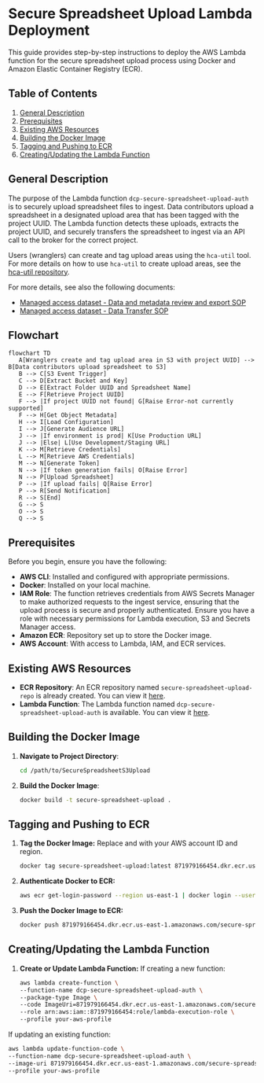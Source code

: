 # Secure Spreadsheet Upload Lambda Deployment

This guide provides step-by-step instructions to deploy the AWS Lambda function for the secure spreadsheet upload process using Docker and Amazon Elastic Container Registry (ECR).

## Table of Contents

1. [General Description](#general-description)
2. [Prerequisites](#prerequisites)
3. [Existing AWS Resources](#existing-aws-resources)
4. [Building the Docker Image](#building-the-docker-image)
5. [Tagging and Pushing to ECR](#tagging-and-pushing-to-ecr)
6. [Creating/Updating the Lambda Function](#creatingupdating-the-lambda-function)

## General Description

The purpose of the Lambda function `dcp-secure-spreadsheet-upload-auth` is to securely upload spreadsheet files to ingest. Data contributors upload a spreadsheet in a designated upload area that has been tagged with the project UUID. The Lambda function detects these uploads, extracts the project UUID, and securely transfers the spreadsheet to ingest via an API call to the broker for the correct project.

Users (wranglers) can create and tag upload areas using the `hca-util` tool. For more details on how to use `hca-util` to create upload areas, see the [hca-util repository](https://github.com/ebi-ait/hca-util).


For more details, see also the following documents:
- [Managed access dataset - Data and metadata review and export SOP](https://docs.google.com/document/d/14cp5cOIdc11JQVSqOh21Ev4aRWSOBh3TLMxC1yE4tj4/edit#heading=h.dp9owg4pqrw9)
- [Managed access dataset - Data Transfer SOP](https://docs.google.com/document/d/1Ho-s39yfc9gxFH_cyOreBbiOngpsiWBm3DtgY97tkpA/edit?pli=1#heading=h.5uilta56du84)

## Flowchart

```mermaid
flowchart TD
   A[Wranglers create and tag upload area in S3 with project UUID] --> B[Data contributors upload spreadsheet to S3]
   B --> C[S3 Event Trigger]
   C --> D[Extract Bucket and Key]
   D --> E[Extract Folder UUID and Spreadsheet Name]
   E --> F[Retrieve Project UUID]
   F --> |If project UUID not found| G[Raise Error-not currently supported]
   F --> H[Get Object Metadata]
   H --> I[Load Configuration]
   I --> J[Generate Audience URL]
   J --> |If environment is prod| K[Use Production URL]
   J --> |Else| L[Use Development/Staging URL]
   K --> M[Retrieve Credentials]
   L --> M[Retrieve AWS Credentials]
   M --> N[Generate Token]
   N --> |If token generation fails| O[Raise Error]
   N --> P[Upload Spreadsheet]
   P --> |If upload fails| Q[Raise Error]
   P --> R[Send Notification]
   R --> S[End]
   G --> S
   O --> S
   Q --> S

```

## Prerequisites

Before you begin, ensure you have the following:

- **AWS CLI**: Installed and configured with appropriate permissions.
- **Docker**: Installed on your local machine.
- **IAM Role**: The function retrieves credentials from AWS Secrets Manager to make authorized requests to the ingest service, ensuring that the upload process is secure and properly authenticated.
  Ensure you have a role with necessary permissions for Lambda execution, S3 and Secrets Manager access.
- **Amazon ECR**: Repository set up to store the Docker image.
- **AWS Account**: With access to Lambda, IAM, and ECR services.

## Existing AWS Resources

- **ECR Repository**: An ECR repository named `secure-spreadsheet-upload-repo` is already created. You can view it [here](https://us-east-1.console.aws.amazon.com/ecr/repositories/private/871979166454/secure-spreadsheet-upload-repo?region=us-east-1).
- **Lambda Function**: The Lambda function named `dcp-secure-spreadsheet-upload-auth` is available. You can view it [here](https://us-east-1.console.aws.amazon.com/lambda/home?region=us-east-1#/functions/dcp-secure-spreadsheet-upload-auth?tab=image).

## Building the Docker Image

1. **Navigate to Project Directory**:
   ```bash
   cd /path/to/SecureSpreadsheetS3Upload

2. **Build the Docker Image**:
   ```bash
   docker build -t secure-spreadsheet-upload .

##  Tagging and Pushing to ECR

1. **Tag the Docker Image:**
   Replace <account-id> and <region> with your AWS account ID and region.
   ```bash
   docker tag secure-spreadsheet-upload:latest 871979166454.dkr.ecr.us-east-1.amazonaws.com/secure-spreadsheet-upload-repo:latest

2. **Authenticate Docker to ECR:**
   ```bash
   aws ecr get-login-password --region us-east-1 | docker login --username AWS --password-stdin 871979166454.dkr.ecr.us-east-1.amazonaws.com

3. **Push the Docker Image to ECR:**
   ```bash
   docker push 871979166454.dkr.ecr.us-east-1.amazonaws.com/secure-spreadsheet-upload-repo:latest

##  Creating/Updating the Lambda Function

1. **Create or Update Lambda Function:**
   If creating a new function:
   ```bash
   aws lambda create-function \
   --function-name dcp-secure-spreadsheet-upload-auth \
   --package-type Image \
   --code ImageUri=871979166454.dkr.ecr.us-east-1.amazonaws.com/secure-spreadsheet-upload-repo:latest \
   --role arn:aws:iam::871979166454:role/lambda-execution-role \
   --profile your-aws-profile

If updating an existing function:
   ```bash
   aws lambda update-function-code \
   --function-name dcp-secure-spreadsheet-upload-auth \
   --image-uri 871979166454.dkr.ecr.us-east-1.amazonaws.com/secure-spreadsheet-upload-repo:latest \
   --profile your-aws-profile



